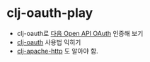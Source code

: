 # clj-oauth-play

* clj-oauth로 [다음 Open API OAuth](https://apis.daum.net/oauth/main/welcome) 인증해 보기 
* [clj-oauth](https://github.com/mattrepl/clj-oauth/) 사용법 익히기
* [clj-apache-http](https://github.com/rnewman/clj-apache-http) 도 알아야 함.

